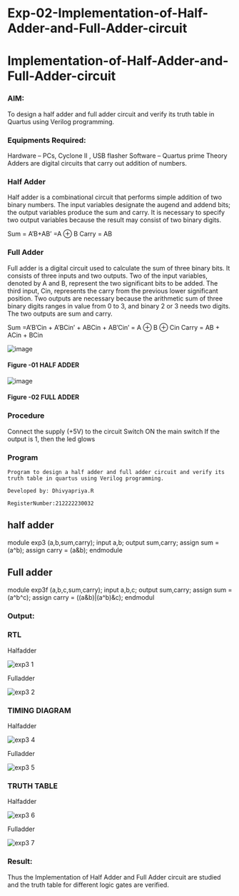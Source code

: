 # Exp-02-Implementation-of-Half-Adder-and-Full-Adder-circuit

# Implementation-of-Half-Adder-and-Full-Adder-circuit

### AIM:

To design a half adder and full adder circuit and verify its truth table in Quartus using Verilog programming.

### Equipments Required:

Hardware – PCs, Cyclone II , USB flasher
Software – Quartus prime
Theory
Adders are digital circuits that carry out addition of numbers.

### Half Adder

Half adder is a combinational circuit that performs simple addition of two binary numbers. The input variables designate the augend and addend bits; the output variables produce the sum and carry. It is necessary to specify two output variables because the result may consist of two binary digits.

Sum = A’B+AB’ =A ⊕ B Carry = AB

### Full Adder

Full adder is a digital circuit used to calculate the sum of three binary bits. It consists of three inputs and two outputs. Two of the input variables, denoted by A and B, represent the two significant bits to be added. The third input, Cin, represents the carry from the previous lower significant position. Two outputs are necessary because the arithmetic sum of three binary digits ranges in value from 0 to 3, and binary 2 or 3 needs two digits. The two outputs are sum and carry.

Sum =A’B’Cin + A’BCin’ + ABCin + AB’Cin’ = A ⊕ B ⊕ Cin Carry = AB + ACin + BCin

 ![image](https://user-images.githubusercontent.com/36288975/163552156-a13e5a56-c638-4110-97d9-8896907c8d25.png)

#### Figure -01 HALF ADDER 


![image](https://user-images.githubusercontent.com/36288975/163552057-b3547877-6d07-45b4-b7e0-bcfebfad9e1d.png)

#### Figure -02 FULL ADDER 

### Procedure

Connect the supply (+5V) to the circuit Switch ON the main switch If the output is 1, then the led glows

### Program
```
Program to design a half adder and full adder circuit and verify its truth table in quartus using Verilog programming.

Developed by: Dhivyapriya.R

RegisterNumber:212222230032  
```
## half adder
module exp3 (a,b,sum,carry);
input a,b;
output sum,carry;
assign sum = (a^b);
assign carry = (a&b);
endmodule

## Full adder
module exp3f (a,b,c,sum,carry);
input a,b,c;
output sum,carry;
assign sum = (a^b^c);
assign carry = ((a&b)|(a^b)&c);
endmodul

### Output:
### RTL

Halfadder

![exp3 1](https://github.com/dhivyapriyar/Exp-02-Implementation-of-Half-Adder-and-Full-Adder-circuit/assets/119477552/d0645b84-c930-424c-b4c5-215f91e8d1ff)

Fulladder

![exp3 2](https://github.com/dhivyapriyar/Exp-02-Implementation-of-Half-Adder-and-Full-Adder-circuit/assets/119477552/4aecc9e4-78f5-4cfb-8536-52e10e7573b6)

### TIMING DIAGRAM

Halfadder

![exp3 4](https://github.com/dhivyapriyar/Exp-02-Implementation-of-Half-Adder-and-Full-Adder-circuit/assets/119477552/de2e3227-7167-4911-8f8b-b081f7923c84)

Fulladder

![exp3 5](https://github.com/dhivyapriyar/Exp-02-Implementation-of-Half-Adder-and-Full-Adder-circuit/assets/119477552/e42bcee0-85d4-41c7-a727-4f2d8e239ab5)

### TRUTH TABLE 

Halfadder

![exp3 6](https://github.com/dhivyapriyar/Exp-02-Implementation-of-Half-Adder-and-Full-Adder-circuit/assets/119477552/1baac84a-7667-410d-9751-8a8fd6e88c20)

Fulladder

![exp3 7](https://github.com/dhivyapriyar/Exp-02-Implementation-of-Half-Adder-and-Full-Adder-circuit/assets/119477552/d341c730-3768-4def-a674-b7415610647e)

### Result:

Thus the Implementation of Half Adder and Full Adder circuit are studied and the truth table for different logic gates are verified.
